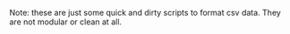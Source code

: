 Note: these are just some quick and dirty scripts to format csv data. They are not modular or clean at all.